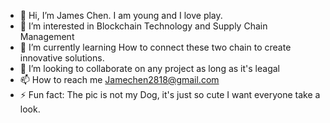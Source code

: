 - 👋 Hi, I’m James Chen. I am young and I love play.
- 👀 I’m interested in Blockchain Technology and Supply Chain Management
- 🌱 I’m currently learning How to connect these two chain to create innovative solutions.
- 💞️ I’m looking to collaborate on any project as long as it's leagal
- 📫 How to reach me Jamechen2818@gmail.com
- ⚡ Fun fact: The pic is not my Dog, it's just so cute I want everyone take a look.

<!---
playoung2818/playoung2818 is a ✨ special ✨ repository because its `README.md` (this file) appears on your GitHub profile.
You can click the Preview link to take a look at your changes.
--->
